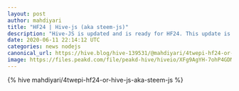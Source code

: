 ```yaml
---
layout: post
author: mahdiyari
title: "HF24 | Hive-js (aka steem-js)"
description: "Hive-JS is updated and is ready for HF24. This update is necessary for a smooth transition from HF23 to HF24"
date: 2020-06-11 22:14:12 UTC
categories: news nodejs
canonical_url: https://hive.blog/hive-139531/@mahdiyari/4twepi-hf24-or-hive-js-aka-steem-js
image: https://files.peakd.com/file/peakd-hive/hiveio/XFg9AgYH-7ohP4GDMGPrU6KTuuW27Tq6en5JYHcVeXL6fAJ1RujUw3NULjf8Ndi8hyaTt3Nrng1MpPziTt4u4FZf5Jr5WdpPFzB1K3SX51ToL.jpg
---
```

{% hive mahdiyari/4twepi-hf24-or-hive-js-aka-steem-js %}
